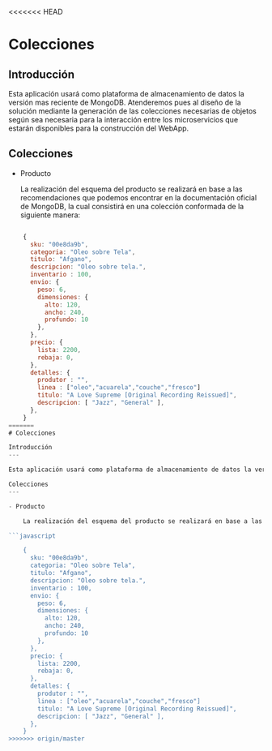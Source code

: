 <<<<<<< HEAD
# Colecciones

Introducción
---

Esta aplicación usará como plataforma de almacenamiento de datos la versión mas reciente de MongoDB. Atenderemos pues al diseño de la solución mediante la generación de las colecciones necesarias de objetos según sea necesaria para la interacción entre los microservicios que estarán disponibles para la construcción del WebApp.

Colecciones
---

- Producto

	La realización del esquema del producto se realizará en base a las recomendaciones que podemos encontrar en la documentación oficial de MongoDB, la cual consistirá en una colección conformada de la siguiente manera:

```javascript

	{
	  sku: "00e8da9b",
	  categoria: "Oleo sobre Tela",
	  titulo: "Afgano",
	  descripcion: "Oleo sobre tela.",
	  inventario : 100,
	  envio: {
	    peso: 6,
	    dimensiones: {
	      alto: 120,
	      ancho: 240,
	      profundo: 10
	    },
	  },
	  precio: {
	    lista: 2200,
	    rebaja: 0,
	  },
	  detalles: {
	    produtor : "",
	    linea : ["oleo","acuarela","couche","fresco"]
	    titulo: "A Love Supreme [Original Recording Reissued]",
	    descripcion: [ "Jazz", "General" ],
	  },
	}
=======
# Colecciones

Introducción
---

Esta aplicación usará como plataforma de almacenamiento de datos la versión mas reciente de MongoDB. Atenderemos pues al diseño de la solución mediante la generación de las colecciones necesarias de objetos según sea necesaria para la interacción entre los microservicios que estarán disponibles para la construcción del WebApp.

Colecciones
---

- Producto

	La realización del esquema del producto se realizará en base a las recomendaciones que podemos encontrar en la documentación oficial de MongoDB, la cual consistirá en una colección conformada de la siguiente manera:

```javascript

	{
	  sku: "00e8da9b",
	  categoria: "Oleo sobre Tela",
	  titulo: "Afgano",
	  descripcion: "Oleo sobre tela.",
	  inventario : 100,
	  envio: {
	    peso: 6,
	    dimensiones: {
	      alto: 120,
	      ancho: 240,
	      profundo: 10
	    },
	  },
	  precio: {
	    lista: 2200,
	    rebaja: 0,
	  },
	  detalles: {
	    produtor : "",
	    linea : ["oleo","acuarela","couche","fresco"]
	    titulo: "A Love Supreme [Original Recording Reissued]",
	    descripcion: [ "Jazz", "General" ],
	  },
	}
>>>>>>> origin/master
